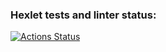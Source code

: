 ### Hexlet tests and linter status:
[![Actions Status](https://github.com/NataliaChunikhina/frontend-project-lvl1/workflows/hexlet-check/badge.svg)](https://github.com/NataliaChunikhina/frontend-project-lvl1/actions)